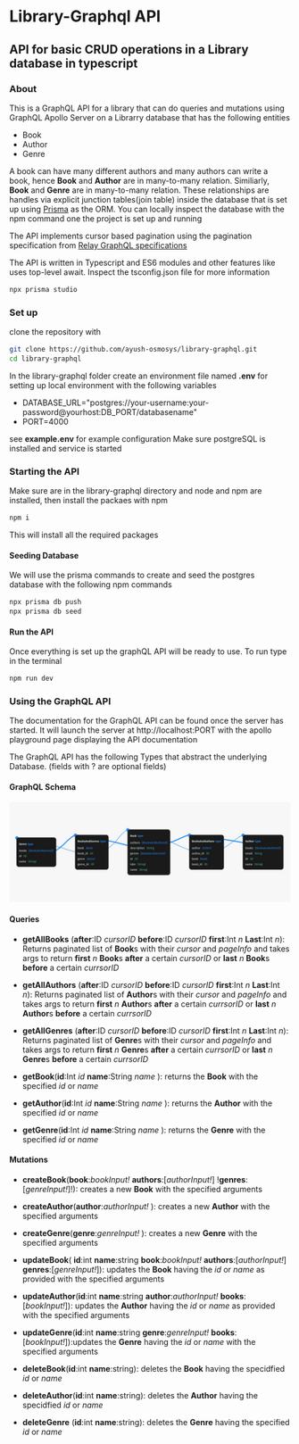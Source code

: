 # Library-Graphql API

## API for basic CRUD operations in a Library database in typescript

### About

This is a GraphQL API for a library that can do queries and mutations using GraphQL Apollo Server on a Librarry database that has the following entities

- Book
- Author
- Genre

A book can have many different authors and many authors can write a book, hence **Book** and **Author** are in many-to-many relation.
Similiarly, **Book** and **Genre** are in many-to-many relation.
These relationships are handles via explicit junction tables(join table) inside the database that is set up using [Prisma](https://www.prisma.io/docs/getting-started) as the ORM. You can locally inspect the database with the npm command one the project is set up and running

The API implements cursor based pagination using the pagination specification from [Relay GraphQL specifications](https://relay.dev/graphql/connections.htm)

The API is written in Typescript and ES6 modules and other features like uses top-level await. Inspect the tsconfig.json file for more information

```bash
npx prisma studio
```

### Set up

clone the repository with

```bash
git clone https://github.com/ayush-osmosys/library-graphql.git
cd library-graphql
```

In the library-graphql folder create an environment file named **.env** for setting up local environment with the following variables

- DATABASE_URL="postgres://your-username:your-password@yourhost:DB_PORT/databasename"
- PORT=4000

see **example.env** for example configuration
Make sure postgreSQL is installed and service is started

### Starting the API

Make sure are in the library-graphql directory and node and npm are installed, then install the packaes with npm

```bash
npm i
```

This will install all the required packages

#### Seeding Database

We will use the prisma commands to create and seed the postgres database with the following npm commands

```bash
npx prisma db push
npx prisma db seed
```

#### Run the API

Once everything is set up the graphQL API will be ready to use. To run type in the terminal

```bash
npm run dev
```

### Using the GraphQL API

The documentation for the GraphQL API can be found once the server has started. It will launch the server at <a>http://localhost:PORT</a> with the apollo playground page displaying the API documentation

The GraphQL API has the following Types that abstract the underlying Database. (fields with ? are optional fields)

#### GraphQL Schema

![GraphQL Schema](<./relation_view.jpeg>)

#### Queries

- **getAllBooks** (**after**:ID _cursorID_ **before**:ID _cursorID_ **first**:Int _n_ **Last**:Int _n_): Returns paginated list of **Book**s with their _cursor_ and _pageInfo_ and takes args to return **first** _n_ **Book**s **after** a certain _cursorID_ or **last** _n_ **Book**s **before** a certain _currsorID_

- **getAllAuthors** (**after**:ID _cursorID_ **before**:ID _cursorID_ **first**:Int _n_ **Last**:Int _n_): Returns paginated list of **Author**s with their _cursor_ and _pageInfo_ and takes args to return **first** _n_ **Author**s **after** a certain _currsorID_ or **last** _n_ **Author**s **before** a certain _currsorID_

- **getAllGenres** (**after**:ID _cursorID_ **before**:ID _cursorID_ **first**:Int _n_ **Last**:Int _n_): Returns paginated list of **Genre**s with their _cursor_ and _pageInfo_ and takes args to return **first** _n_ **Genre**s **after** a certain _currsorID_ or **last** _n_ **Genre**s **before** a certain _currsorID_

- **getBook**(**id**:Int _id_ **name**:String _name_ ): returns the **Book** with the specified _id_ or _name_

- **getAuthor**(**id**:Int _id_ **name**:String _name_ ): returns the **Author** with the specified _id_ or _name_

- **getGenre**(**id**:Int _id_ **name**:String _name_ ): returns the **Genre** with the specified _id_ or _name_

#### Mutations

- **createBook**(**book**:_bookInput!_ **authors**:[_authorInput!_] !**genres**: [_genreInput!_]!): creates a new **Book** with the specified arguments
- **createAuthor**(**author**:_authorInput!_ ): creates a new **Author** with the specified arguments

- **createGenre**(**genre**:_genreInput!_ ): creates a new **Genre** with the specified arguments

- **updateBook**( **id**:int **name**:string **book**:_bookInput!_ **authors**:[_authorInput!_] **genres**:[_genreInput!_]): updates the **Book** having the _id_ or _name_ as provided with the specified arguments

- **updateAuthor**(**id**:int **name**:string **author**:_authorInput!_ **books**:[_bookInput!_]): updates the **Author** having the _id_ or _name_ as provided with the specified arguments

- **updateGenre**(**id**:int **name**:string **genre**:_genreInput!_ **books**:[_bookInput!_]):updates the **Genre** having the _id_ or _name_ with the specified arguments

- **deleteBook**(**id**:int **name**:string): deletes the **Book** having the specidfied _id_ or _name_

- **deleteAuthor**(**id**:int **name**:string): deletes the **Author** having the specidfied _id_ or _name_

- **deleteGenre** (**id**:int **name**:string): deletes the **Genre** having the specified _id_ or _name_
